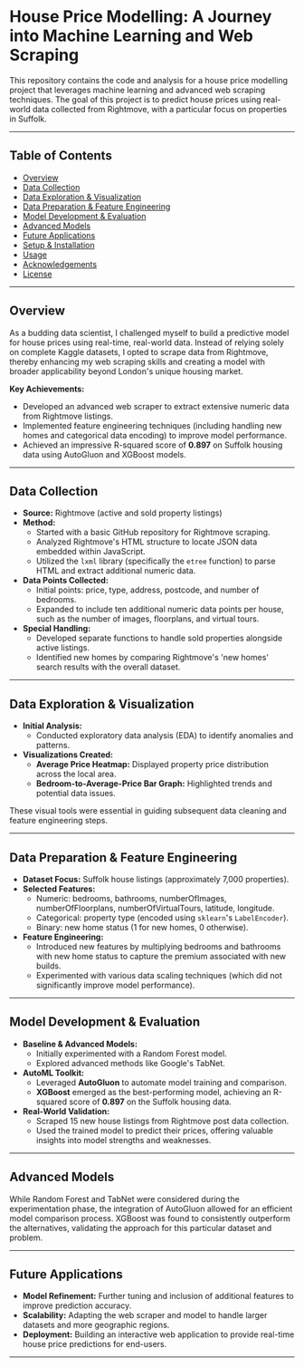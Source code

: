 # House Price Modelling: A Journey into Machine Learning and Web Scraping

This repository contains the code and analysis for a house price modelling project that leverages machine learning and advanced web scraping techniques. The goal of this project is to predict house prices using real-world data collected from Rightmove, with a particular focus on properties in Suffolk.

---

## Table of Contents

- [Overview](#overview)
- [Data Collection](#data-collection)
- [Data Exploration & Visualization](#data-exploration--visualization)
- [Data Preparation & Feature Engineering](#data-preparation--feature-engineering)
- [Model Development & Evaluation](#model-development--evaluation)
- [Advanced Models](#advanced-models)
- [Future Applications](#future-applications)
- [Setup & Installation](#setup--installation)
- [Usage](#usage)
- [Acknowledgements](#acknowledgements)
- [License](#license)

---

## Overview

As a budding data scientist, I challenged myself to build a predictive model for house prices using real-time, real-world data. Instead of relying solely on complete Kaggle datasets, I opted to scrape data from Rightmove, thereby enhancing my web scraping skills and creating a model with broader applicability beyond London's unique housing market.

**Key Achievements:**

- Developed an advanced web scraper to extract extensive numeric data from Rightmove listings.
- Implemented feature engineering techniques (including handling new homes and categorical data encoding) to improve model performance.
- Achieved an impressive R-squared score of **0.897** on Suffolk housing data using AutoGluon and XGBoost models.

---

## Data Collection

- **Source:** Rightmove (active and sold property listings)
- **Method:** 
  - Started with a basic GitHub repository for Rightmove scraping.
  - Analyzed Rightmove's HTML structure to locate JSON data embedded within JavaScript.
  - Utilized the `lxml` library (specifically the `etree` function) to parse HTML and extract additional numeric data.
- **Data Points Collected:** 
  - Initial points: price, type, address, postcode, and number of bedrooms.
  - Expanded to include ten additional numeric data points per house, such as the number of images, floorplans, and virtual tours.
- **Special Handling:** 
  - Developed separate functions to handle sold properties alongside active listings.
  - Identified new homes by comparing Rightmove's 'new homes' search results with the overall dataset.

---

## Data Exploration & Visualization

- **Initial Analysis:** 
  - Conducted exploratory data analysis (EDA) to identify anomalies and patterns.
- **Visualizations Created:**
  - **Average Price Heatmap:** Displayed property price distribution across the local area.
  - **Bedroom-to-Average-Price Bar Graph:** Highlighted trends and potential data issues.
  
These visual tools were essential in guiding subsequent data cleaning and feature engineering steps.

---

## Data Preparation & Feature Engineering

- **Dataset Focus:** Suffolk house listings (approximately 7,000 properties).
- **Selected Features:**
  - Numeric: bedrooms, bathrooms, numberOfImages, numberOfFloorplans, numberOfVirtualTours, latitude, longitude.
  - Categorical: property type (encoded using `sklearn`'s `LabelEncoder`).
  - Binary: new home status (1 for new homes, 0 otherwise).
- **Feature Engineering:**
  - Introduced new features by multiplying bedrooms and bathrooms with new home status to capture the premium associated with new builds.
  - Experimented with various data scaling techniques (which did not significantly improve model performance).

---

## Model Development & Evaluation

- **Baseline & Advanced Models:**
  - Initially experimented with a Random Forest model.
  - Explored advanced methods like Google's TabNet.
- **AutoML Toolkit:**
  - Leveraged **AutoGluon** to automate model training and comparison.
  - **XGBoost** emerged as the best-performing model, achieving an R-squared score of **0.897** on the Suffolk housing data.
- **Real-World Validation:**
  - Scraped 15 new house listings from Rightmove post data collection.
  - Used the trained model to predict their prices, offering valuable insights into model strengths and weaknesses.

---

## Advanced Models

While Random Forest and TabNet were considered during the experimentation phase, the integration of AutoGluon allowed for an efficient model comparison process. XGBoost was found to consistently outperform the alternatives, validating the approach for this particular dataset and problem.

---

## Future Applications

- **Model Refinement:** Further tuning and inclusion of additional features to improve prediction accuracy.
- **Scalability:** Adapting the web scraper and model to handle larger datasets and more geographic regions.
- **Deployment:** Building an interactive web application to provide real-time house price predictions for end-users.

---
